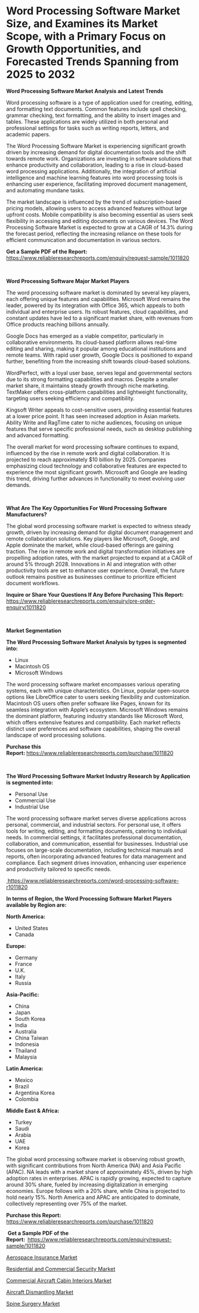 <p><h1>Word Processing Software Market Size, and Examines its Market Scope, with a Primary Focus on Growth Opportunities, and Forecasted Trends Spanning from 2025 to 2032</h1></p><p><strong>Word Processing Software Market Analysis and Latest Trends</strong></p>
<p><p>Word processing software is a type of application used for creating, editing, and formatting text documents. Common features include spell checking, grammar checking, text formatting, and the ability to insert images and tables. These applications are widely utilized in both personal and professional settings for tasks such as writing reports, letters, and academic papers. </p><p>The Word Processing Software Market is experiencing significant growth driven by increasing demand for digital documentation tools and the shift towards remote work. Organizations are investing in software solutions that enhance productivity and collaboration, leading to a rise in cloud-based word processing applications. Additionally, the integration of artificial intelligence and machine learning features into word processing tools is enhancing user experience, facilitating improved document management, and automating mundane tasks.</p><p>The market landscape is influenced by the trend of subscription-based pricing models, allowing users to access advanced features without large upfront costs. Mobile compatibility is also becoming essential as users seek flexibility in accessing and editing documents on various devices. The Word Processing Software Market is expected to grow at a CAGR of 14.3% during the forecast period, reflecting the increasing reliance on these tools for efficient communication and documentation in various sectors.</p></p>
<p><strong>Get a Sample PDF of the Report:&nbsp;</strong> <a href="https://www.reliableresearchreports.com/enquiry/request-sample/1011820?utm_campaign=32&utm_medium=2&utm_source=Github&utm_content=ia&utm_term=06032025&utm_id=word-processing-software">https://www.reliableresearchreports.com/enquiry/request-sample/1011820</a></p>
<p>&nbsp;</p>
<p><strong>Word Processing Software Major Market Players</strong></p>
<p><p>The word processing software market is dominated by several key players, each offering unique features and capabilities. Microsoft Word remains the leader, powered by its integration with Office 365, which appeals to both individual and enterprise users. Its robust features, cloud capabilities, and constant updates have led to a significant market share, with revenues from Office products reaching billions annually.</p><p>Google Docs has emerged as a viable competitor, particularly in collaborative environments. Its cloud-based platform allows real-time editing and sharing, making it popular among educational institutions and remote teams. With rapid user growth, Google Docs is positioned to expand further, benefiting from the increasing shift towards cloud-based solutions.</p><p>WordPerfect, with a loyal user base, serves legal and governmental sectors due to its strong formatting capabilities and macros. Despite a smaller market share, it maintains steady growth through niche marketing. TextMaker offers cross-platform capabilities and lightweight functionality, targeting users seeking efficiency and compatibility.</p><p>Kingsoft Writer appeals to cost-sensitive users, providing essential features at a lower price point. It has seen increased adoption in Asian markets. Ability Write and RagTime cater to niche audiences, focusing on unique features that serve specific professional needs, such as desktop publishing and advanced formatting.</p><p>The overall market for word processing software continues to expand, influenced by the rise in remote work and digital collaboration. It is projected to reach approximately $10 billion by 2025. Companies emphasizing cloud technology and collaborative features are expected to experience the most significant growth. Microsoft and Google are leading this trend, driving further advances in functionality to meet evolving user demands.</p></p>
<p>&nbsp;</p>
<p><strong>What Are The Key Opportunities For Word Processing Software Manufacturers?</strong></p>
<p><p>The global word processing software market is expected to witness steady growth, driven by increasing demand for digital document management and remote collaboration solutions. Key players like Microsoft, Google, and Apple dominate the market, while cloud-based offerings are gaining traction. The rise in remote work and digital transformation initiatives are propelling adoption rates, with the market projected to expand at a CAGR of around 5% through 2028. Innovations in AI and integration with other productivity tools are set to enhance user experience. Overall, the future outlook remains positive as businesses continue to prioritize efficient document workflows.</p></p>
<p><strong>Inquire or Share Your Questions If Any Before Purchasing This Report:</strong> <a href="https://www.reliableresearchreports.com/enquiry/pre-order-enquiry/1011820?utm_campaign=32&utm_medium=2&utm_source=Github&utm_content=ia&utm_term=06032025&utm_id=word-processing-software">https://www.reliableresearchreports.com/enquiry/pre-order-enquiry/1011820</a></p>
<p>&nbsp;</p>
<p><strong>Market Segmentation</strong></p>
<p><strong>The Word Processing Software Market Analysis by types is segmented into:</strong></p>
<p><ul><li>Linux</li><li>Macintosh OS</li><li>Microsoft Windows</li></ul></p>
<p><p>The word processing software market encompasses various operating systems, each with unique characteristics. On Linux, popular open-source options like LibreOffice cater to users seeking flexibility and customization. Macintosh OS users often prefer software like Pages, known for its seamless integration with Apple’s ecosystem. Microsoft Windows remains the dominant platform, featuring industry standards like Microsoft Word, which offers extensive features and compatibility. Each market reflects distinct user preferences and software capabilities, shaping the overall landscape of word processing solutions.</p></p>
<p><strong>Purchase this Report:&nbsp;</strong><a href="https://www.reliableresearchreports.com/purchase/1011820?utm_campaign=32&utm_medium=2&utm_source=Github&utm_content=ia&utm_term=06032025&utm_id=word-processing-software">https://www.reliableresearchreports.com/purchase/1011820</a></p>
<p>&nbsp;</p>
<p><strong>The Word Processing Software Market Industry Research by Application is segmented into:</strong></p>
<p><ul><li>Personal Use</li><li>Commercial Use</li><li>Industrial Use</li></ul></p>
<p><p>The word processing software market serves diverse applications across personal, commercial, and industrial sectors. For personal use, it offers tools for writing, editing, and formatting documents, catering to individual needs. In commercial settings, it facilitates professional documentation, collaboration, and communication, essential for businesses. Industrial use focuses on large-scale documentation, including technical manuals and reports, often incorporating advanced features for data management and compliance. Each segment drives innovation, enhancing user experience and productivity tailored to specific needs.</p></p>
<p><a href="https://www.reliableresearchreports.com/word-processing-software-r1011820?utm_campaign=32&utm_medium=2&utm_source=Github&utm_content=ia&utm_term=06032025&utm_id=word-processing-software">&nbsp;https://www.reliableresearchreports.com/word-processing-software-r1011820</a></p>
<p><strong>In terms of Region, the Word Processing Software Market Players available by Region are:</strong></p>
<p>
    <p> <strong> North America: </strong>
        <ul>
            <li>United States</li>
            <li>Canada</li>
        </ul>
        </p> 
    <p> <strong> Europe: </strong>
        <ul>
            <li>Germany</li>
            <li>France</li>
            <li>U.K.</li>
            <li>Italy</li>
            <li>Russia</li>
        </ul>
        </p> 
    <p> <strong> Asia-Pacific: </strong>
        <ul>
            <li>China</li>
            <li>Japan</li>
            <li>South Korea</li>
            <li>India</li>
            <li>Australia</li>
            <li>China Taiwan</li>
            <li>Indonesia</li>
            <li>Thailand</li>
            <li>Malaysia</li>
        </ul>
        </p> 
    <p> <strong> Latin America: </strong>
        <ul>
            <li>Mexico</li>
            <li>Brazil</li>
            <li>Argentina Korea</li>
            <li>Colombia</li>
        </ul>
        </p> 
    <p> <strong> Middle East & Africa: </strong>
        <ul>
            <li>Turkey</li>
            <li>Saudi</li>
            <li>Arabia</li>
            <li>UAE</li>
            <li>Korea</li>
        </ul>
    </p>
    </p>
<p><p>The global word processing software market is observing robust growth, with significant contributions from North America (NA) and Asia Pacific (APAC). NA leads with a market share of approximately 45%, driven by high adoption rates in enterprises. APAC is rapidly growing, expected to capture around 30% share, fueled by increasing digitalization in emerging economies. Europe follows with a 20% share, while China is projected to hold nearly 15%. North America and APAC are anticipated to dominate, collectively representing over 75% of the market.</p></p>
<p><strong>Purchase this Report: </strong><a href="https://www.reliableresearchreports.com/purchase/1011820?utm_campaign=32&utm_medium=2&utm_source=Github&utm_content=ia&utm_term=06032025&utm_id=word-processing-software">https://www.reliableresearchreports.com/purchase/1011820</a></p>
<p>&nbsp;<strong>Get a Sample PDF of the Report:&nbsp;&nbsp;</strong><a href="https://www.reliableresearchreports.com/enquiry/request-sample/1011820?utm_campaign=32&utm_medium=2&utm_source=Github&utm_content=ia&utm_term=06032025&utm_id=word-processing-software">https://www.reliableresearchreports.com/enquiry/request-sample/1011820</a></p>
<p><strong></strong></p>
<p><p><a href="https://github.com/reeseberro3j/Market-Research-Report-List-1/blob/main/aerospace-insurance-market.md?utm_campaign=32&utm_medium=2&utm_source=Github&utm_content=ia&utm_term=06032025&utm_id=word-processing-software">Aerospace Insurance Market</a></p><p><a href="https://github.com/pockettifere14/Market-Research-Report-List-1/blob/main/residential-and-commercial-security-market.md?utm_campaign=32&utm_medium=2&utm_source=Github&utm_content=ia&utm_term=06032025&utm_id=word-processing-software">Residential and Commercial Security Market</a></p><p><a href="https://github.com/rocicbenton/Market-Research-Report-List-1/blob/main/commercial-aircraft-cabin-interiors-market.md?utm_campaign=32&utm_medium=2&utm_source=Github&utm_content=ia&utm_term=06032025&utm_id=word-processing-software">Commercial Aircraft Cabin Interiors Market</a></p><p><a href="https://github.com/billejuman43/Market-Research-Report-List-1/blob/main/aircraft-dismantling-market.md?utm_campaign=32&utm_medium=2&utm_source=Github&utm_content=ia&utm_term=06032025&utm_id=word-processing-software">Aircraft Dismantling Market</a></p><p><a href="https://github.com/shroffuhpa/Market-Research-Report-List-1/blob/main/spine-surgery-market.md?utm_campaign=32&utm_medium=2&utm_source=Github&utm_content=ia&utm_term=06032025&utm_id=word-processing-software">Spine Surgery Market</a></p></p>
